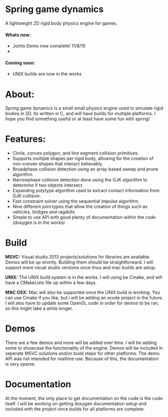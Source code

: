 # Spring game dynamics
A lightweight 2D rigid body physics engine for games.

#### Whats new: ####
* Joints Demo now complete! 11/8/15
* 
#### Coming soon: ####
* UNIX builds are now in the works

# About:
Spring game dynamics is a small small physics engine used to simulate rigid bodies in 2D.  Its written in C, and will have builds for multiple platforms. I hope you find something useful or at least have some fun with spring!

# Features:
* Circle, convex polygon, and line segment collision primitives.
* Supports multiple shapes per rigid body, allowing for the creation of non-convex shapes that interact believably.
* Broadphase collision detection using an array based sweep and prune algorithm.
* Narrowphase collision detection done using the GJK algorithm to determine if two objects intersect.
* Expanding polytype algorithm used to extract contact information from GJK collision.
* Fast constraint solver using the sequential impulse algorithm.
* Nine different joint types that allow the creation of things such as vehicles, bridges and ragdolls
* Simple to use API with good plenty of documentation within the code (doxygen is in the works)

# Build
__MSVC:__ Visual studio 2013 projects/solutions for libraries are available. Demos will be up shortly. Building them should be straightforward. I will support more visual studio versions once linux and mac builds are setup.

__UNIX:__ The UNIX build system is in the works. I will using be Cmake, and will have a CMakeLists file up within a few days.

__MAC OSX:__ Mac will also be supported once the UNIX build is working. You can use Cmake if you like, but i will be adding an xcode project in the future. I will also have to update some OpenGL code in order for demos to be ran, so this might take a while longer.

# Demos
There are a few demos and more will be added over time. I will be adding some to showcase the functionality of the engine. Demos will be included in seperate MSVC solutions and/or build steps for other platforms. The demo API was not intended for realtime use. Because of this, the documentation is very sparse.

# Documentation
At the moment, the only place to get documentation on the code is the code itself. I will be working on getting doxygen documentation setup and included with the project once builds for all platforms are complete.
